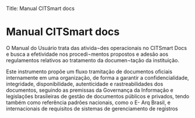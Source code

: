 Title: Manual CITSmart docs

# Manual CITSmart docs 

O Manual do Usuário trata das ativida¬des operacionais no CITSmart Docs e busca a efetividade nos procedi¬mentos propostos e adesão aos regulamentos relativos ao tratamento da documen¬tação da instituição.

Este instrumento propõe um fluxo tramitação de documentos oficiais internamente em uma organização, de forma a garantir a confidencialidade, integridade, disponibilidade, autenticidade e rastreabilidades dos documentos, seguindo as premissas da Governança da Informação e legislações brasileiras de gestão de documentos públicos e privados, tendo também como referência padrões nacionais, como o E- Arq Brasil, e internacionais de requisitos de sistemas de gerenciamento de registros

